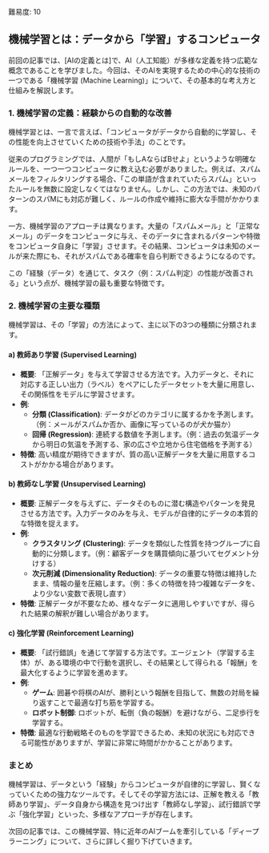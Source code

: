 [//]: # (機械学習とは)
難易度: 10

## 機械学習とは：データから「学習」するコンピュータ

前回の記事では、[AIの定義とは]で、AI（人工知能）が多様な定義を持つ広範な概念であることを学びました。今回は、そのAIを実現するための中心的な技術の一つである「機械学習 (Machine Learning)」について、その基本的な考え方と仕組みを解説します。

### 1. 機械学習の定義：経験からの自動的な改善

機械学習とは、一言で言えば、「コンピュータがデータから自動的に学習し、その性能を向上させていくための技術や手法」のことです。

従来のプログラミングでは、人間が「もしAならばBせよ」というような明確なルールを、一つ一つコンピュータに教え込む必要がありました。例えば、スパムメールをフィルタリングする場合、「この単語が含まれていたらスパム」といったルールを無数に設定しなくてはなりません。しかし、この方法では、未知のパターンのスパMにも対応が難しく、ルールの作成や維持に膨大な手間がかかります。

一方、機械学習のアプローチは異なります。大量の「スパムメール」と「正常なメール」のデータをコンピュータに与え、そのデータに含まれるパターンや特徴をコンピュータ自身に「学習」させます。その結果、コンピュータは未知のメールが来た際にも、それがスパムである確率を自ら判断できるようになるのです。

この「経験（データ）を通じて、タスク（例：スパム判定）の性能が改善される」という点が、機械学習の最も重要な特徴です。

### 2. 機械学習の主要な種類

機械学習は、その「学習」の方法によって、主に以下の3つの種類に分類されます。

#### a) 教師あり学習 (Supervised Learning)

*   **概要**: 「正解データ」を与えて学習させる方法です。入力データと、それに対応する正しい出力（ラベル）をペアにしたデータセットを大量に用意し、その関係性をモデルに学習させます。
*   **例**: 
    *   **分類 (Classification)**: データがどのカテゴリに属するかを予測します。（例：メールがスパムか否か、画像に写っているのが犬か猫か）
    *   **回帰 (Regression)**: 連続する数値を予測します。（例：過去の気温データから明日の気温を予測する、家の広さや立地から住宅価格を予測する）
*   **特徴**: 高い精度が期待できますが、質の高い正解データを大量に用意するコストがかかる場合があります。

#### b) 教師なし学習 (Unsupervised Learning)

*   **概要**: 正解データを与えずに、データそのものに潜む構造やパターンを発見させる方法です。入力データのみを与え、モデルが自律的にデータの本質的な特徴を捉えます。
*   **例**: 
    *   **クラスタリング (Clustering)**: データを類似した性質を持つグループに自動的に分類します。（例：顧客データを購買傾向に基づいてセグメント分けする）
    *   **次元削減 (Dimensionality Reduction)**: データの重要な特徴は維持したまま、情報の量を圧縮します。（例：多くの特徴を持つ複雑なデータを、より少ない変数で表現し直す）
*   **特徴**: 正解データが不要なため、様々なデータに適用しやすいですが、得られた結果の解釈が難しい場合があります。

#### c) 強化学習 (Reinforcement Learning)

*   **概要**: 「試行錯誤」を通じて学習する方法です。エージェント（学習する主体）が、ある環境の中で行動を選択し、その結果として得られる「報酬」を最大化するように学習を進めます。
*   **例**: 
    *   **ゲーム**: 囲碁や将棋のAIが、勝利という報酬を目指して、無数の対局を繰り返すことで最適な打ち筋を学習する。
    *   **ロボット制御**: ロボットが、転倒（負の報酬）を避けながら、二足歩行を学習する。
*   **特徴**: 最適な行動戦略そのものを学習できるため、未知の状況にも対応できる可能性がありますが、学習に非常に時間がかかることがあります。

### まとめ

機械学習は、データという「経験」からコンピュータが自律的に学習し、賢くなっていくための強力なツールです。そしてその学習方法には、正解を教える「教師あり学習」、データ自身から構造を見つけ出す「教師なし学習」、試行錯誤で学ぶ「強化学習」といった、多様なアプローチが存在します。

次回の記事では、この機械学習、特に近年のAIブームを牽引している「ディープラーニング」について、さらに詳しく掘り下げていきます。